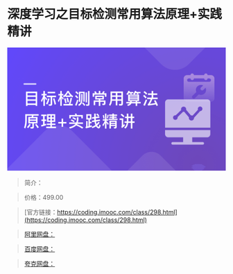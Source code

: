 # 深度学习之目标检测常用算法原理+实践精讲

![img](../../assets/5fd18bd9095466a305400304.png)

> 简介：

> 价格：499.00

> [官方链接：https://coding.imooc.com/class/298.html](https://coding.imooc.com/class/298.html)

> [阿里网盘：]()

> [百度网盘：]()

> [夸克网盘：]()
